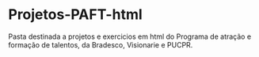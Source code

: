 # Projetos-PAFT-html
 Pasta destinada a projetos e exercicios em html do Programa de atração e formação de talentos, da Bradesco, Visionarie e PUCPR.
